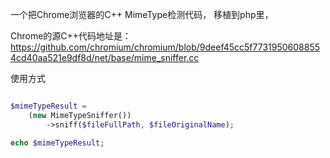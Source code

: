 
一个把Chrome浏览器的C++ MimeType检测代码， 移植到php里，

Chrome的源C++代码地址是： https://github.com/chromium/chromium/blob/9deef45cc5f77319506088554cd40aa521e9df8d/net/base/mime_sniffer.cc


使用方式
```php

$mimeTypeResult = 
    (new MimeTypeSniffer())
        ->sniff($fileFullPath, $fileOriginalName);

echo $mimeTypeResult;

```
